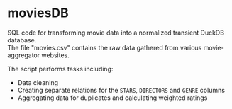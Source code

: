 # moviesDB
SQL code for transforming movie data into a normalized transient DuckDB database.\
The file "movies.csv" contains the raw data gathered from various movie-aggregator websites.

The script performs tasks including:
- Data cleaning
- Creating separate relations for the `STARS`, `DIRECTORS` and `GENRE`  columns
- Aggregating data for duplicates and calculating weighted ratings
